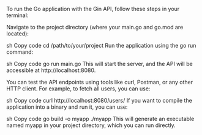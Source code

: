 To run the Go application with the Gin API, follow these steps in your terminal:

Navigate to the project directory (where your main.go and go.mod are located):

sh
Copy code
cd /path/to/your/project
Run the application using the go run command:

sh
Copy code
go run main.go
This will start the server, and the API will be accessible at http://localhost:8080.

You can test the API endpoints using tools like curl, Postman, or any other HTTP client. For example, to fetch all users, you can use:

sh
Copy code
curl http://localhost:8080/users/
If you want to compile the application into a binary and run it, you can use:

sh
Copy code
go build -o myapp
./myapp
This will generate an executable named myapp in your project directory, which you can run directly.



